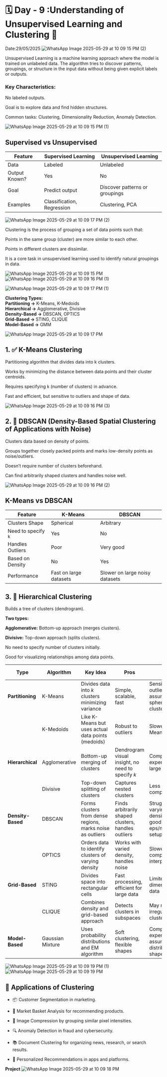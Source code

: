 # 🗓 Day - 9 :Understanding of Unsupervised Learning and Clustering 🚀


Date:29/05/2025
![WhatsApp Image 2025-05-29 at 10 09 15 PM (2)](https://github.com/user-attachments/assets/9b082d5e-1aec-475c-917d-badd356f6f3e)

Unsupervised Learning is a machine learning approach where the model is trained on unlabeled data.
The algorithm tries to discover patterns, groupings, or structure in the input data without being given explicit labels or outputs.

### Key Characteristics:
No labeled outputs.

Goal is to explore data and find hidden structures.

Common tasks: Clustering, Dimensionality Reduction, Anomaly Detection.

![WhatsApp Image 2025-05-29 at 10 09 15 PM (1)](https://github.com/user-attachments/assets/80e1aefb-6cb4-4630-8829-2eb82377e57c)

## Supervised vs Unsupervised

| Feature       | Supervised Learning        | Unsupervised Learning          |
| ------------- | -------------------------- | ------------------------------ |
| Data          | Labeled                    | Unlabeled                      |
| Output Known? | Yes                        | No                             |
| Goal          | Predict output             | Discover patterns or groupings |
| Examples      | Classification, Regression | Clustering, PCA                |


![WhatsApp Image 2025-05-29 at 10 09 17 PM (2)](https://github.com/user-attachments/assets/f06aeebb-a66d-4925-8796-db32bc17b123)

Clustering is the process of grouping a set of data points such that:

Points in the same group (cluster) are more similar to each other.

Points in different clusters are dissimilar.

It is a core task in unsupervised learning used to identify natural groupings in data.

![WhatsApp Image 2025-05-29 at 10 09 15 PM](https://github.com/user-attachments/assets/c370371f-a0a5-4caf-8cae-5bad84942c0f)
![WhatsApp Image 2025-05-29 at 10 09 16 PM (1)](https://github.com/user-attachments/assets/3c28fe2a-6ee5-445d-b939-2cc13c27c0d9)

![WhatsApp Image 2025-05-29 at 10 09 17 PM (1)](https://github.com/user-attachments/assets/fb7327bc-4b54-403d-b507-4ccdb631cc0d)

**Clustering Types:** <br>
   **Partitioning →** K-Means, K-Medoids<br>
    **Hierarchical →** Agglomerative, Divisive<br>
    **Density-Based →** DBSCAN, OPTICS<br>
    **Grid-Based →** STING, CLIQUE<br>
    **Model-Based →** GMM<br>
    
![WhatsApp Image 2025-05-29 at 10 09 17 PM](https://github.com/user-attachments/assets/47eb8e11-b3c2-46fc-a89e-bcbf1700effd)

## 1. ✅ K-Means Clustering
Partitioning algorithm that divides data into k clusters.

Works by minimizing the distance between data points and their cluster centroids.

Requires specifying k (number of clusters) in advance.

Fast and efficient, but sensitive to outliers and shape of data.

![WhatsApp Image 2025-05-29 at 10 09 16 PM (3)](https://github.com/user-attachments/assets/ca6cf077-ba01-414d-ae81-5b806835859b)

## 2. 🧱 DBSCAN (Density-Based Spatial Clustering of Applications with Noise)

Clusters data based on density of points.

Groups together closely packed points and marks low-density points as noise/outliers.

Doesn’t require number of clusters beforehand.

Can find arbitrarily shaped clusters and handles noise well.

![WhatsApp Image 2025-05-29 at 10 09 16 PM (2)](https://github.com/user-attachments/assets/4abf7c0e-e381-43f1-aa8b-d49fc6acccb4)

## K-Means vs DBSCAN

| Feature             | K-Means                | DBSCAN                         |
| ------------------- | ---------------------- | ------------------------------ |
| Clusters Shape      | Spherical              | Arbitrary                      |
| Need to specify `k` | Yes                    | No                             |
| Handles Outliers    | Poor                   | Very good                      |
| Based on Density    | No                     | Yes                            |
| Performance         | Fast on large datasets | Slower on large noisy datasets |

## 3. 🌲 Hierarchical Clustering

Builds a tree of clusters (dendrogram).

**Two types:**

**Agglomerative:** Bottom-up approach (merges clusters).

**Divisive:** Top-down approach (splits clusters).

No need to specify number of clusters initially.

Good for visualizing relationships among data points.

| **Type**          | **Algorithm**    | **Key Idea**                                               | **Pros**                                            | **Cons**                                                      | **Best Use Cases**                            |
| ----------------- | ---------------- | ---------------------------------------------------------- | --------------------------------------------------- | ------------------------------------------------------------- | --------------------------------------------- |
| **Partitioning**  | K-Means          | Divides data into *k* clusters minimizing variance         | Simple, scalable, fast                              | Sensitive to outliers, assumes spherical clusters             | Customer segmentation, Market basket analysis |
|                   | K-Medoids        | Like K-Means but uses actual data points (medoids)         | Robust to outliers                                  | Slower than K-Means                                           | Medical datasets, Small datasets              |
| **Hierarchical**  | Agglomerative    | Bottom-up merging of clusters                              | Dendrogram visual insight, no need to specify *k*   | Computationally expensive for large datasets                  | Gene expression data, Document clustering     |
|                   | Divisive         | Top-down splitting of clusters                             | Captures nested clusters                            | Less common, complex                                          | Social network analysis                       |
| **Density-Based** | DBSCAN           | Forms clusters from dense regions, marks noise as outliers | Finds arbitrarily shaped clusters, handles outliers | Struggles with varying densities, needs good eps/minPts setup | Anomaly detection, Geospatial data            |
|                   | OPTICS           | Orders data to identify clusters of varying density        | Works with varied density, handles noise            | Slower, complex to interpret                                  | Customer behavior analysis                    |
| **Grid-Based**    | STING            | Divides space into rectangular cells                       | Fast processing, efficient for large data           | Limited to low-dimensional data                               | Satellite image analysis                      |
|                   | CLIQUE           | Combines density and grid-based approach                   | Detects clusters in subspaces                       | May miss irregular clusters                                   | High-dimensional data                         |
| **Model-Based**   | Gaussian Mixture | Uses probability distributions and EM algorithm            | Soft clustering, flexible shapes                    | Computationally expensive, assumes distribution shape         | Image segmentation, Speech recognition        |


![WhatsApp Image 2025-05-29 at 10 09 19 PM (1)](https://github.com/user-attachments/assets/d1cc2e88-7bf5-4131-9750-7debac252c3c)
![WhatsApp Image 2025-05-29 at 10 09 19 PM](https://github.com/user-attachments/assets/e2839f66-feb6-471b-9ff8-e1be64635b60)

## 💼 Applications of Clustering

- 📦 Customer Segmentation in marketing.

- 🛒 Market Basket Analysis for recommending products.

- 📸 Image Compression by grouping similar pixel intensities.

- 🔍 Anomaly Detection in fraud and cybersecurity.

- 📚 Document Clustering for organizing news, research, or search results.

- 🎯 Personalized Recommendations in apps and platforms.

**Project**
![WhatsApp Image 2025-05-29 at 10 09 18 PM](https://github.com/user-attachments/assets/914d2d77-18d3-4cd9-98ab-6ac7a5ad83e6)

